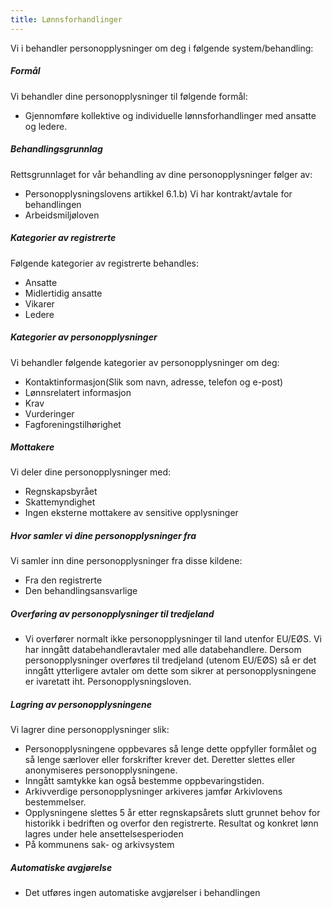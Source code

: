 ```yaml
---
title: Lønnsforhandlinger
---
```



  

Vi i behandler personopplysninger om deg i følgende system/behandling:

  

##### Formål

Vi behandler dine personopplysninger til følgende formål:

*   Gjennomføre kollektive og individuelle lønnsforhandlinger med ansatte og ledere.

##### Behandlingsgrunnlag

Rettsgrunnlaget for vår behandling av dine personopplysninger følger av:

*   Personopplysningslovens artikkel 6.1.b) Vi har kontrakt/avtale for behandlingen
*   Arbeidsmiljøloven

##### Kategorier av registrerte

Følgende kategorier av registrerte behandles:

*   Ansatte
*   Midlertidig ansatte
*   Vikarer
*   Ledere

##### Kategorier av personopplysninger

Vi behandler følgende kategorier av personopplysninger om deg:

*   Kontaktinformasjon(Slik som navn, adresse, telefon og e-post)
*   Lønnsrelatert informasjon
*   Krav
*   Vurderinger
*   Fagforeningstilhørighet

##### Mottakere

Vi deler dine personopplysninger med:

*   Regnskapsbyrået
*   Skattemyndighet
*   Ingen eksterne mottakere av sensitive opplysninger

##### Hvor samler vi dine personopplysninger fra

Vi samler inn dine personopplysninger fra disse kildene:

*   Fra den registrerte
*   Den behandlingsansvarlige

##### Overføring av personopplysninger til tredjeland

*   Vi overfører normalt ikke personopplysninger til land utenfor EU/EØS. Vi har inngått databehandleravtaler med alle databehandlere. Dersom personopplysninger overføres til tredjeland (utenom EU/EØS) så er det inngått ytterligere avtaler om dette som sikrer at personopplysningene er ivaretatt iht. Personopplysningsloven.

##### Lagring av personopplysningene

Vi lagrer dine personopplysninger slik:

*   Personopplysningene oppbevares så lenge dette oppfyller formålet og så lenge særlover eller forskrifter krever det. Deretter slettes eller anonymiseres personopplysningene.
*   Inngått samtykke kan også bestemme oppbevaringstiden.
*   Arkivverdige personopplysninger arkiveres jamfør Arkivlovens bestemmelser.
*   Opplysningene slettes 5 år etter regnskapsårets slutt grunnet behov for historikk i bedriften og overfor den registrerte. Resultat og konkret lønn lagres under hele ansettelsesperioden
*   På kommunens sak- og arkivsystem

##### Automatiske avgjørelse

*   Det utføres ingen automatiske avgjørelser i behandlingen